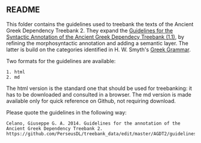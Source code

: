 ## README

This folder contains the guidelines used to treebank the texts of the Ancient Greek Dependency Treebank 2. They expand the <a href="http://nlp.perseus.tufts.edu/syntax/treebank/greekguidelines.pdf" target="_blank">Guidelines for the Syntactic Annotation of the Ancient Greek Dependecy Treebank (1.1)</a>, by refining the morphosyntactic annotation and adding a semantic layer. The latter is build on the categories identified in H. W. Smyth's <a href="http://www.perseus.tufts.edu/hopper/text?doc=Perseus%3Atext%3A1999.04.0007" target="_blank">Greek Grammar</a>.

Two formats for the guidelines are available: 

```
1. html 
2. md 
```
The html version is the standard one that should be used for treebanking: it has to be downloaded and consulted in a browser. The md version is made available only for quick reference on Github, not requiring download.

Please quote the guidelines in the following way:

```
Celano, Giuseppe G. A. 2014. Guidelines for the annotation of the Ancient Greek Dependency Treebank 2. https://github.com/PerseusDL/treebank_data/edit/master/AGDT2/guidelines/
```
